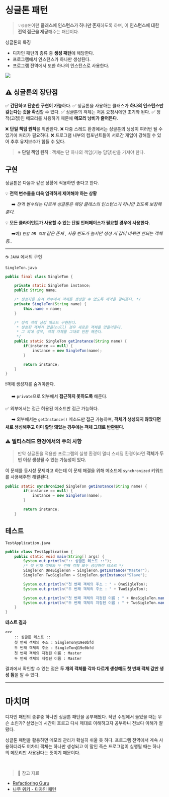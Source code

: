 # 싱글톤 패턴

> 💡`싱글톤`이란 **클래스에 인스턴스가 하나만 존재**하도록 하며, 이 **인스턴스에 대한 전역 접근을 제공**해주는 패턴이다.

싱글톤의 특징

+ 디자인 패턴의 종류 중 **생성 패턴**에 해당한다.
+ 프로그램에서 인스턴스가 하나만 생성된다.
+ 프로그램 전역에서 또한 하나의 인스턴스로 사용한다.

![](https://velog.velcdn.com/images/jaepal/post/9176552b-602d-4753-95a9-92590173c2f6/image.png)

## ⚠️ 싱글톤의 장단점

✅ **간단하고 단순한 구현이 가능**하다.
✅ 싱글톤을 사용하는 클래스가 **하나의 인스턴스만 갖는다는 것을 확신**할 수 있다.
✅ 싱글톤의 객체는 처음 요청시에만 초기화 된다.
✅ 정적(고정)인 메모리를 사용하기 때문에 **메모리 낭비가 줄어든다**.

❌ **단일 책임 원칙**을 위반한다.
❌ 다중 스레드 환경에서는 싱글톤의 생성이 여러번 될 수 있기에 처리가 필요하다.
❌ 프로그램 내부의 컴포넌트들이 서로간 개입이 강해질 수 있어 추후 유지보수가 힘들 수 있다.

>※ **단일 책임 원칙** : 객체는 단 하나의 책임(기능 담당)만을 가져야 한다.

## 구현

싱글톤은 다음과 같은 상황에 적용하면 좋다고 한다.

💡 **전역 변수들을 더욱 엄격하게 제어해야 하는 상황**

&nbsp;&nbsp;&nbsp;&nbsp;&nbsp;➡️ _전역 변수와는 다르게 싱글톤은 해당 클래스의 인스턴스가 하나만 있도록 보장해 준다._
    
💡 **모든 클라이언트가 사용할 수 있는 단일 인터페이스가 필요할 경우에 사용한다.**

&nbsp;&nbsp;&nbsp;&nbsp;&nbsp;➡️예) _`단일 DB 객체` 같은 존재 , 사용 빈도가 높지만 생성 시 값이 바뀌면 안되는 객체 등.._
   
___

☕ `JAVA` 에서의 구현

`SingleTon.java`

```java
public final class SingleTon {

    private static SingleTon instance;
    public String name;

    /* 생성자를 숨겨 외부에서 객체를 생성할 수 없도록 제약을 걸어준다. */
    private SingleTon(String name) {
        this.name = name;
    }

    /* 정적 객체 생성 메소드 구현한다.
     * 생성된 객체가 없을(null) 경우 새로운 객체를 만들어준다.
     * 그 외에 경우, 객체 자체를 그대로 반환 해준다.
     */
    public static SingleTon getInstance(String name) {
        if(instance == null) {
            instance = new SingleTon(name);
        }

        return instance;
    }
}
```

❗객체 생성자를 숨겨야한다.

&nbsp;&nbsp;&nbsp;&nbsp;&nbsp;➡️ `private`으로 외부에서 **접근하지 못하도록** 해준다.

✅ 외부에서는 접근 허용된 메소드만 접근 가능하다.

&nbsp;&nbsp;&nbsp;&nbsp;&nbsp;➡️ 외부에서는 `getInstance()` 메소드만 접근 가능하며, **객체가 생성되지 않았다면 새로 생성해주고 이미 할당 돼있는 경우에는 객체 그대로 반환된다.**

### ⚠️ 멀티스레드 환경에서의 주의 사항

> 만약 싱글톤을 적용한 프로그램의 실행 환경이 멀티 스레딩 환경이라면 
**객체가 두 번 이상 생성될 수 있는 가능성이 있다.** 

이 문제를 동시성 문제라고 하는데 이 문제 해결을 위해 메소드에 `synchronized` 키워드를 사용해주면 해결된다.

```java
public static synchronized SingleTon getInstance(String name) {
        if(instance == null) {
            instance = new SingleTon(name);
        }

        return instance;
    }
```

## 테스트

`TestApplication.java`

```java
public class TestApplication {
    public static void main(String[] args) {
        System.out.println(":: 싱글톤 테스트 ::");
        /* 첫 번째 객체와 두 번째 겍체 모두 생성하여 테스트 */
        SingleTon OneSigleTon = SingleTon.getInstance("Master");
        SingleTon TwoSigleTon = SingleTon.getInstance("Slave");

        System.out.println("첫 번째 객체의 주소 : " + OneSigleTon);
        System.out.println("두 번째 객체의 주소 : " + TwoSigleTon);

        System.out.println("첫 번째 객체의 지정된 이름 : " + OneSigleTon.name);
        System.out.println("두 번째 객체의 지정된 이름 : " + TwoSigleTon.name);
    }
}
```

**테스트 결과**

```
>>>
	:: 싱글톤 테스트 ::
	첫 번째 객체의 주소 : SingleTon@19e0bfd
	두 번째 객체의 주소 : SingleTon@19e0bfd
    첫 번째 객체의 지정된 이름 : Master
    두 번째 객체의 지정된 이름 : Master
```

결과에서 확인할 수 있는 점은 **두 개의 객체를 각자 다르게 생성해도  첫 번째 객체 값만 생성 됨**을 알 수 있다.

___

# 마치며

디자인 패턴의 종류중 하나인 싱글톤 패턴을 공부해봤다.
작년 수업에서 들었을 때는 무슨 소린가? 싶었는데 시간이 흐르고 다시 제대로 이해하고자 공부하니 전보다 이해가 잘 됐다. 

싱글톤 패턴을 활용하면 메모리 관리가 확실히 쉬울 듯 하다.
프로그램 전역에서 계속 사용하더라도 어차피 객체는 하나만 생성되고 이 말인 즉슨 프로그램이 실행될 때는 하나의 메모리만 사용된다는 뜻이기 때문이다.

<br>

> 💬 참고 자료
+ [Refactioring Guru](https://refactoring.guru/ko)
+ [나무 위키 - 디자인 패턴](https://namu.wiki/w/%EB%94%94%EC%9E%90%EC%9D%B8%20%ED%8C%A8%ED%84%B4#s-4.3)
